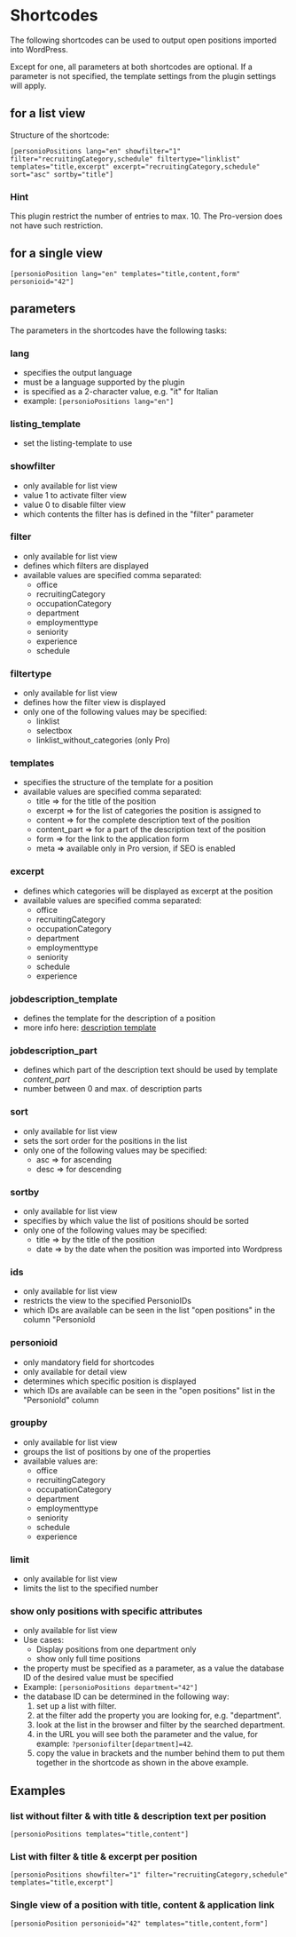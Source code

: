 # Shortcodes

The following shortcodes can be used to output open positions imported into WordPress.

Except for one, all parameters at both shortcodes are optional. If a parameter is not specified, the template settings from the plugin settings will apply.

## for a list view

Structure of the shortcode:

`[personioPositions lang="en" showfilter="1" filter="recruitingCategory,schedule" filtertype="linklist" templates="title,excerpt" excerpt="recruitingCategory,schedule" sort="asc" sortby="title"]`

### Hint

This plugin restrict the number of entries to max. 10.
The Pro-version does not have such restriction.

## for a single view

`[personioPosition lang="en" templates="title,content,form" personioid="42"]`

## parameters

The parameters in the shortcodes have the following tasks:

### lang

* specifies the output language
* must be a language supported by the plugin
* is specified as a 2-character value, e.g. "it" for Italian
* example:
  `[personioPositions lang="en"]`

### listing_template

* set the listing-template to use

### showfilter

* only available for list view
* value 1 to activate filter view
* value 0 to disable filter view
* which contents the filter has is defined in the "filter" parameter

### filter

* only available for list view
* defines which filters are displayed
* available values are specified comma separated:
  * office
  * recruitingCategory
  * occupationCategory
  * department
  * employmenttype
  * seniority
  * experience
  * schedule

### filtertype

* only available for list view
* defines how the filter view is displayed
* only one of the following values may be specified:
  * linklist
  * selectbox
  * linklist_without_categories (only Pro)

### templates

* specifies the structure of the template for a position
* available values are specified comma separated:
  * title => for the title of the position
  * excerpt => for the list of categories the position is assigned to
  * content => for the complete description text of the position
  * content_part => for a part of the description text of the position
  * form => for the link to the application form
  * meta => available only in Pro version, if SEO is enabled

### excerpt

* defines which categories will be displayed as excerpt at the position
* available values are specified comma separated:
  * office
  * recruitingCategory
  * occupationCategory
  * department
  * employmenttype
  * seniority
  * schedule
  * experience

### jobdescription_template

* defines the template for the description of a position
* more info here: [description template](description-template.md)

### jobdescription_part

* defines which part of the description text should be used by template _content_part_
* number between 0 and max. of description parts

### sort

* only available for list view
* sets the sort order for the positions in the list
* only one of the following values may be specified:
  * asc => for ascending
  * desc => for descending

### sortby

* only available for list view
* specifies by which value the list of positions should be sorted
* only one of the following values may be specified:
  * title => by the title of the position
  * date => by the date when the position was imported into Wordpress

### ids

* only available for list view
* restricts the view to the specified PersonioIDs
* which IDs are available can be seen in the list "open positions" in the column "PersonioId

### personioid

* only mandatory field for shortcodes
* only available for detail view
* determines which specific position is displayed
* which IDs are available can be seen in the "open positions" list in the "PersonioId" column

### groupby

* only available for list view
* groups the list of positions by one of the properties
* available values are:
  * office
  * recruitingCategory
  * occupationCategory
  * department
  * employmenttype
  * seniority
  * schedule
  * experience

### limit

* only available for list view
* limits the list to the specified number

### show only positions with specific attributes

* only available for list view
* Use cases:
  * Display positions from one department only
  * show only full time positions
* the property must be specified as a parameter, as a value the database ID of the desired value must be specified
* Example:
  `[personioPositions department="42"]`
* the database ID can be determined in the following way:
  1. set up a list with filter.
  2. at the filter add the property you are looking for, e.g. "department".
  3. look at the list in the browser and filter by the searched department.
  4. in the URL you will see both the parameter and the value, for example: `?personiofilter[department]=42`.
  5. copy the value in brackets and the number behind them to put them together in the shortcode as shown in the above example.

## Examples

### list without filter & with title & description text per position

`[personioPositions templates="title,content"]`

### List with filter & title & excerpt per position

`[personioPositions showfilter="1" filter="recruitingCategory,schedule" templates="title,excerpt"]`

### Single view of a position with title, content & application link

`[personioPosition personioid="42" templates="title,content,form"]`
